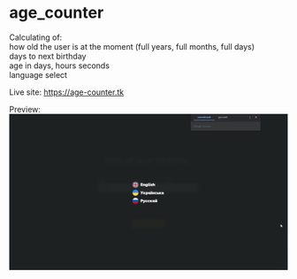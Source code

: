 # age_counter
Calculating of:  
  how old the user is at the moment (full years, full months, full days)  
  days to next birthday  
  age in days, hours seconds  
  language select  
 
 Live site: https://age-counter.tk
 
 Preview:
 ![](preview.gif)
 
 
 
